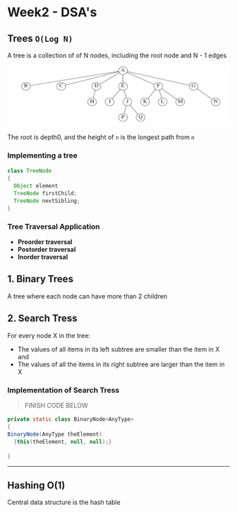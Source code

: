 # Week2 - DSA's

## Trees `O(Log N)`

A tree is a collection of of N nodes, including the root node and N - 1 edges

![tree](images/tree.png)

The root is depth0, and the height of `n` is the longest path from `n`

### Implementing a tree

```java
class TreeNode
{
  Object element
  TreeNode firstChild;
  TreeNode nextSibling;
}
```

### Tree Traversal Application

- **Preorder traversal**
- **Postorder traversal**
- **Inorder traversal**

## 1. Binary Trees

A tree where each node can have more than 2 children

## 2. Search Tress

For every node X in the tree:

- The values of all items in its left subtree are smaller than the item in X and
- The values of all the items in its right subtree are larger than the item in X

### Implementation of Search Tress

> FINISH CODE BELOW

```java
private static class BinaryNode<AnyType>
{
BinaryNode(AnyType theElement)
  {this(theElement, null, null);}

}
```

---

## Hashing O(1)

Central data structure is the hash table
